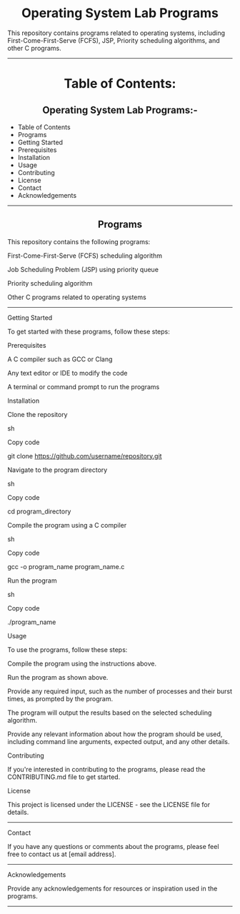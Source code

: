 <h1 align="center">Operating System Lab Programs</h1>

This repository contains programs related to operating systems, including First-Come-First-Serve (FCFS), JSP, Priority scheduling algorithms, and other C programs.
<hr>
<h1 align="center">Table of Contents:</h1>

<h2 align="center">Operating System Lab Programs:-</h2>

- Table of Contents
- Programs
- Getting Started
- Prerequisites
- Installation
- Usage
- Contributing
- License
- Contact
- Acknowledgements
<hr>
<h2 align="center">Programs</h2>

This repository contains the following programs:

First-Come-First-Serve (FCFS) scheduling algorithm

Job Scheduling Problem (JSP) using priority queue

Priority scheduling algorithm

Other C programs related to operating systems
<hr>
Getting Started

To get started with these programs, follow these steps:

Prerequisites

A C compiler such as GCC or Clang

Any text editor or IDE to modify the code

A terminal or command prompt to run the programs

Installation

Clone the repository

sh

Copy code

git clone https://github.com/username/repository.git

Navigate to the program directory

sh

Copy code

cd program_directory

Compile the program using a C compiler

sh

Copy code

gcc -o program_name program_name.c

Run the program

sh

Copy code

./program_name

Usage

To use the programs, follow these steps:

Compile the program using the instructions above.

Run the program as shown above.

Provide any required input, such as the number of processes and their burst times, as prompted by the program.

The program will output the results based on the selected scheduling algorithm.

Provide any relevant information about how the program should be used, including command line arguments, expected output, and any other details.

Contributing

If you're interested in contributing to the programs, please read the CONTRIBUTING.md file to get started.

License

This project is licensed under the LICENSE - see the LICENSE file for details.
<hr>
Contact

If you have any questions or comments about the programs, please feel free to contact us at [email address].
<hr>
Acknowledgements

Provide any acknowledgements for resources or inspiration used in the programs.
<hr>
